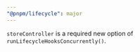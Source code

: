 ```yaml
---
"@pnpm/lifecycle": major
---
```


`storeController` is a required new option of `runLifecycleHooksConcurrently()`.

